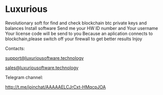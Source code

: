 # Luxurious
Revolutionary soft for find and check blockchain btc private keys and balances
Install software
Send me your HW ID number and Your username
Your license code will be send to you
Because an aplication connects to blockchain,please switch off your firewall to get better results
Injoy

Contacts:

support@luxuriousoftware.technology

sales@luxuriousoftware.technology

Telegram channel:

http://t.me/joinchat/AAAAAELCJrCxt-HMqcpJOA
